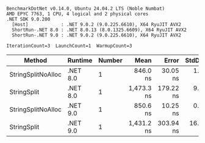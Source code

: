 ```

BenchmarkDotNet v0.14.0, Ubuntu 24.04.2 LTS (Noble Numbat)
AMD EPYC 7763, 1 CPU, 4 logical and 2 physical cores
.NET SDK 9.0.200
  [Host]            : .NET 9.0.2 (9.0.225.6610), X64 RyuJIT AVX2
  ShortRun-.NET 8.0 : .NET 8.0.13 (8.0.1325.6609), X64 RyuJIT AVX2
  ShortRun-.NET 9.0 : .NET 9.0.2 (9.0.225.6610), X64 RyuJIT AVX2

IterationCount=3  LaunchCount=1  WarmupCount=3  

```
| Method             | Runtime  | Number | Mean       | Error     | StdDev   | Min        | Max        | Gen0   | Gen1   | Allocated |
|------------------- |--------- |------- |-----------:|----------:|---------:|-----------:|-----------:|-------:|-------:|----------:|
| StringSplitNoAlloc | .NET 8.0 | 1      |   846.0 ns |  30.05 ns |  1.65 ns |   844.8 ns |   847.8 ns |      - |      - |         - |
| StringSplit        | .NET 8.0 | 1      | 1,473.3 ns | 179.22 ns |  9.82 ns | 1,465.7 ns | 1,484.4 ns | 0.1907 | 0.0019 |    3208 B |
| StringSplitNoAlloc | .NET 9.0 | 1      |   850.6 ns |  10.25 ns |  0.56 ns |   850.0 ns |   851.1 ns |      - |      - |         - |
| StringSplit        | .NET 9.0 | 1      | 1,431.2 ns | 303.94 ns | 16.66 ns | 1,416.9 ns | 1,449.5 ns | 0.1907 | 0.0019 |    3208 B |
